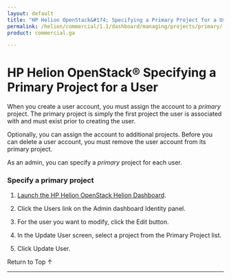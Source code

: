 ```yaml
---
layout: default
title: "HP Helion OpenStack&#174; Specifying a Primary Project for a User"
permalink: /helion/commercial/1.1/dashboard/managing/projects/primary/
product: commercial.ga

---
```

<!--UNDER REVISION-->

<script>

function PageRefresh {
onLoad="window.refresh"
}

PageRefresh();

</script>

<!--
<p style="font-size: small;"> <a href="/helion/commercial/1.1/ga1/install/">&#9664; PREV</a> | <a href="/helion/commercial/1.1/ga1/install-overview/">&#9650; UP</a> | <a href="/helion/commercial/1.1/ga1/">NEXT &#9654;</a> 
-->

# HP Helion OpenStack&#174; Specifying a Primary Project for a User

When you create a user account, you must assign the account to a *primary* project. The primary project is simply the first project the user is associated with and must exist prior to creating the user.

Optionally, you can assign the account to additional projects. Before you can delete a user account, you must remove the user account from its primary project.

As an admin, you can specify a *primary* project for each user. 

### Specify a primary project ###

1. [Launch the HP Helion OpenStack Helion Dashboard](/helion/openstack/1.1/dashboard/login/).

2. Click the Users link on the Admin dashboard Identity panel.

3. For the user you want to modify, click the Edit button.

4. In the Update User screen, select a project from the Primary Project list.

5. Click Update User.

<p><a href="#top" style="padding:14px 0px 14px 0px; text-decoration: none;"> Return to Top &#8593; </a>


----
